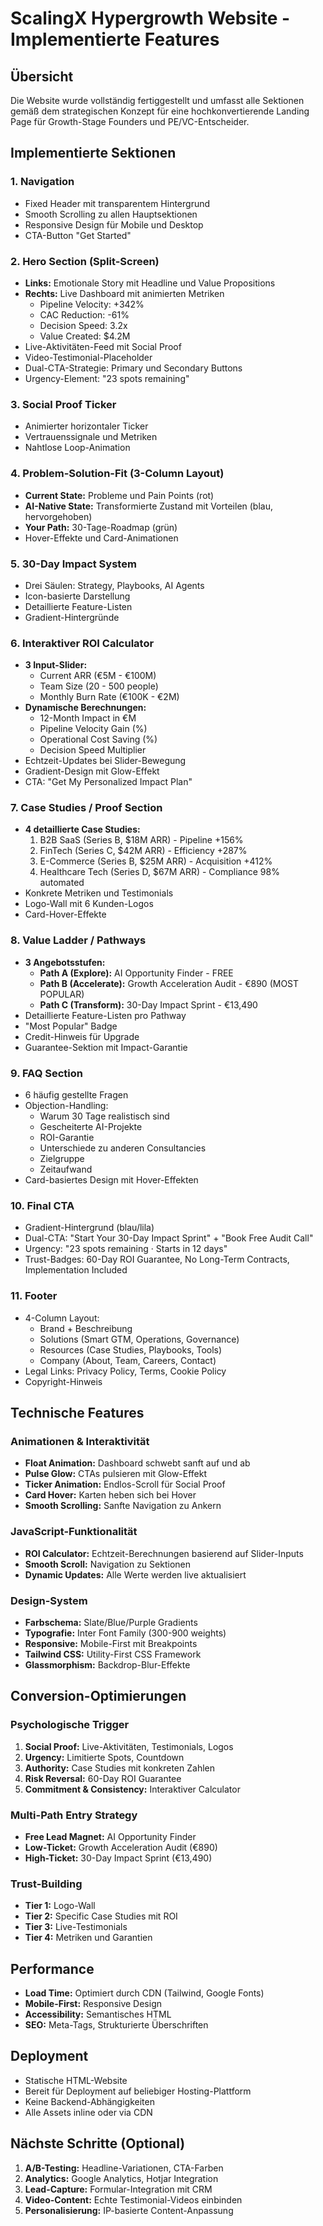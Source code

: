 # ScalingX Hypergrowth Website - Implementierte Features

## Übersicht

Die Website wurde vollständig fertiggestellt und umfasst alle Sektionen gemäß dem strategischen Konzept für eine hochkonvertierende Landing Page für Growth-Stage Founders und PE/VC-Entscheider.

## Implementierte Sektionen

### 1. **Navigation**
- Fixed Header mit transparentem Hintergrund
- Smooth Scrolling zu allen Hauptsektionen
- Responsive Design für Mobile und Desktop
- CTA-Button "Get Started"

### 2. **Hero Section (Split-Screen)**
- **Links:** Emotionale Story mit Headline und Value Propositions
- **Rechts:** Live Dashboard mit animierten Metriken
  - Pipeline Velocity: +342%
  - CAC Reduction: -61%
  - Decision Speed: 3.2x
  - Value Created: $4.2M
- Live-Aktivitäten-Feed mit Social Proof
- Video-Testimonial-Placeholder
- Dual-CTA-Strategie: Primary und Secondary Buttons
- Urgency-Element: "23 spots remaining"

### 3. **Social Proof Ticker**
- Animierter horizontaler Ticker
- Vertrauenssignale und Metriken
- Nahtlose Loop-Animation

### 4. **Problem-Solution-Fit (3-Column Layout)**
- **Current State:** Probleme und Pain Points (rot)
- **AI-Native State:** Transformierte Zustand mit Vorteilen (blau, hervorgehoben)
- **Your Path:** 30-Tage-Roadmap (grün)
- Hover-Effekte und Card-Animationen

### 5. **30-Day Impact System**
- Drei Säulen: Strategy, Playbooks, AI Agents
- Icon-basierte Darstellung
- Detaillierte Feature-Listen
- Gradient-Hintergründe

### 6. **Interaktiver ROI Calculator**
- **3 Input-Slider:**
  - Current ARR (€5M - €100M)
  - Team Size (20 - 500 people)
  - Monthly Burn Rate (€100K - €2M)
- **Dynamische Berechnungen:**
  - 12-Month Impact in €M
  - Pipeline Velocity Gain (%)
  - Operational Cost Saving (%)
  - Decision Speed Multiplier
- Echtzeit-Updates bei Slider-Bewegung
- Gradient-Design mit Glow-Effekt
- CTA: "Get My Personalized Impact Plan"

### 7. **Case Studies / Proof Section**
- **4 detaillierte Case Studies:**
  1. B2B SaaS (Series B, $18M ARR) - Pipeline +156%
  2. FinTech (Series C, $42M ARR) - Efficiency +287%
  3. E-Commerce (Series B, $25M ARR) - Acquisition +412%
  4. Healthcare Tech (Series D, $67M ARR) - Compliance 98% automated
- Konkrete Metriken und Testimonials
- Logo-Wall mit 6 Kunden-Logos
- Card-Hover-Effekte

### 8. **Value Ladder / Pathways**
- **3 Angebotsstufen:**
  - **Path A (Explore):** AI Opportunity Finder - FREE
  - **Path B (Accelerate):** Growth Acceleration Audit - €890 (MOST POPULAR)
  - **Path C (Transform):** 30-Day Impact Sprint - €13,490
- Detaillierte Feature-Listen pro Pathway
- "Most Popular" Badge
- Credit-Hinweis für Upgrade
- Guarantee-Sektion mit Impact-Garantie

### 9. **FAQ Section**
- 6 häufig gestellte Fragen
- Objection-Handling:
  - Warum 30 Tage realistisch sind
  - Gescheiterte AI-Projekte
  - ROI-Garantie
  - Unterschiede zu anderen Consultancies
  - Zielgruppe
  - Zeitaufwand
- Card-basiertes Design mit Hover-Effekten

### 10. **Final CTA**
- Gradient-Hintergrund (blau/lila)
- Dual-CTA: "Start Your 30-Day Impact Sprint" + "Book Free Audit Call"
- Urgency: "23 spots remaining · Starts in 12 days"
- Trust-Badges: 60-Day ROI Guarantee, No Long-Term Contracts, Implementation Included

### 11. **Footer**
- 4-Column Layout:
  - Brand + Beschreibung
  - Solutions (Smart GTM, Operations, Governance)
  - Resources (Case Studies, Playbooks, Tools)
  - Company (About, Team, Careers, Contact)
- Legal Links: Privacy Policy, Terms, Cookie Policy
- Copyright-Hinweis

## Technische Features

### Animationen & Interaktivität
- **Float Animation:** Dashboard schwebt sanft auf und ab
- **Pulse Glow:** CTAs pulsieren mit Glow-Effekt
- **Ticker Animation:** Endlos-Scroll für Social Proof
- **Card Hover:** Karten heben sich bei Hover
- **Smooth Scrolling:** Sanfte Navigation zu Ankern

### JavaScript-Funktionalität
- **ROI Calculator:** Echtzeit-Berechnungen basierend auf Slider-Inputs
- **Smooth Scroll:** Navigation zu Sektionen
- **Dynamic Updates:** Alle Werte werden live aktualisiert

### Design-System
- **Farbschema:** Slate/Blue/Purple Gradients
- **Typografie:** Inter Font Family (300-900 weights)
- **Responsive:** Mobile-First mit Breakpoints
- **Tailwind CSS:** Utility-First CSS Framework
- **Glassmorphism:** Backdrop-Blur-Effekte

## Conversion-Optimierungen

### Psychologische Trigger
1. **Social Proof:** Live-Aktivitäten, Testimonials, Logos
2. **Urgency:** Limitierte Spots, Countdown
3. **Authority:** Case Studies mit konkreten Zahlen
4. **Risk Reversal:** 60-Day ROI Guarantee
5. **Commitment & Consistency:** Interaktiver Calculator

### Multi-Path Entry Strategy
- **Free Lead Magnet:** AI Opportunity Finder
- **Low-Ticket:** Growth Acceleration Audit (€890)
- **High-Ticket:** 30-Day Impact Sprint (€13,490)

### Trust-Building
- **Tier 1:** Logo-Wall
- **Tier 2:** Specific Case Studies mit ROI
- **Tier 3:** Live-Testimonials
- **Tier 4:** Metriken und Garantien

## Performance
- **Load Time:** Optimiert durch CDN (Tailwind, Google Fonts)
- **Mobile-First:** Responsive Design
- **Accessibility:** Semantisches HTML
- **SEO:** Meta-Tags, Strukturierte Überschriften

## Deployment
- Statische HTML-Website
- Bereit für Deployment auf beliebiger Hosting-Plattform
- Keine Backend-Abhängigkeiten
- Alle Assets inline oder via CDN

## Nächste Schritte (Optional)
1. **A/B-Testing:** Headline-Variationen, CTA-Farben
2. **Analytics:** Google Analytics, Hotjar Integration
3. **Lead-Capture:** Formular-Integration mit CRM
4. **Video-Content:** Echte Testimonial-Videos einbinden
5. **Personalisierung:** IP-basierte Content-Anpassung
